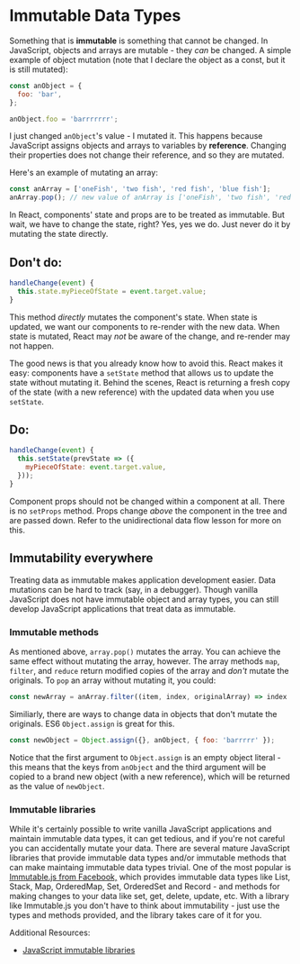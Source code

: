 # Immutable Data Types

Something that is **immutable** is something that cannot be changed. In JavaScript, objects and arrays are mutable - they _can_ be changed. A simple example of object mutation (note that I declare the object as a const, but it is still mutated):

```javascript
const anObject = {
  foo: 'bar',
};

anObject.foo = 'barrrrrrr';
```

I just changed `anObject`'s value - I mutated it. This happens because JavaScript assigns objects and arrays to variables by **reference**. Changing their properties does not change their reference, and so they are mutated.

Here's an example of mutating an array: 

```javascript
const anArray = ['oneFish', 'two fish', 'red fish', 'blue fish'];
anArray.pop(); // new value of anArray is ['oneFish', 'two fish', 'red fish']
```

In React, components' state and props are to be treated as immutable. But wait, we have to change the state, right? Yes, yes we do. Just never do it by mutating the state directly. 

## Don't do:

```javascript
handleChange(event) {
  this.state.myPieceOfState = event.target.value;
}
```

This method _directly_ mutates the component's state. When state is updated, we want our components to re-render with the new data. When state is mutated, React may _not_ be aware of the change, and re-render may not happen.

The good news is that you already know how to avoid this. React makes it easy: components have a `setState` method that allows us to update the state without mutating it. Behind the scenes, React is returning a fresh copy of the state (with a new reference) with the updated data when you use `setState`.

## Do:

```javascript
handleChange(event) {
  this.setState(prevState => ({
    myPieceOfState: event.target.value,
  }));
}
```

Component props should not be changed within a component at all. There is no `setProps` method. Props change _above_ the component in the tree and are passed down. Refer to the unidirectional data flow lesson for more on this.

## Immutability everywhere

Treating data as immutable makes application development easier. Data mutations can be hard to track (say, in a debugger). Though vanilla JavaScript does not have immutable object and array types, you can still develop JavaScript applications that treat data as immutable.

### Immutable methods

As mentioned above, `array.pop()` mutates the array. You can achieve the same effect without mutating the array, however.
The array methods `map`, `filter`, and `reduce` return modified copies of the array and _don't_ mutate the originals. To `pop` an array without mutating it, you could:

```javascript
const newArray = anArray.filter((item, index, originalArray) => index !== originalArray.length -1);
```

Similiarly, there are ways to change data in objects that don't mutate the originals. ES6 `Object.assign` is great for this.

```javascript
const newObject = Object.assign({}, anObject, { foo: 'barrrrr' });
```

Notice that the first argument to `Object.assign` is an empty object literal - this means that the keys from `anObject` and the third argument will be copied to a brand new object (with a new reference), which will be returned as the value of `newObject`.

### Immutable libraries

While it's certainly possible to write vanilla JavaScript applications and maintain immutable data types, it can get tedious, and if you're not careful you can accidentally mutate your data. There are several mature JavaScript libraries that provide immutable data types and/or immutable methods that can make maintaing immutable data types trivial. One of the most popular is [Immutable.js from Facebook,](https://facebook.github.io/immutable-js/) which provides immutable data types like List, Stack, Map, OrderedMap, Set, OrderedSet and Record - and methods for making changes to your data like set, get, delete, update, etc. With a library like Immutable.js you don't have to think about immutability - just use the types and methods provided, and the library takes care of it for you.


Additional Resources:

  - [JavaScript immutable libraries](https://gist.github.com/jlongster/bce43d9be633da55053f)
